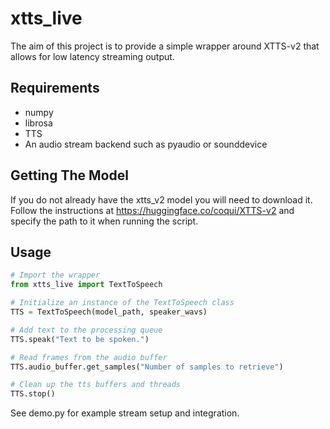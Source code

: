 # xtts_live

The aim of this project is to provide a simple wrapper around XTTS-v2 that allows for low latency streaming output.

## Requirements

- numpy
- librosa
- TTS
- An audio stream backend such as pyaudio or sounddevice

## Getting The Model

If you do not already have the xtts_v2 model you will need to download it.
Follow the instructions at https://huggingface.co/coqui/XTTS-v2 and specify the path to it when running the script.

## Usage

```python
# Import the wrapper
from xtts_live import TextToSpeech

# Initialize an instance of the TextToSpeech class
TTS = TextToSpeech(model_path, speaker_wavs)

# Add text to the processing queue
TTS.speak("Text to be spoken.")

# Read frames from the audio buffer
TTS.audio_buffer.get_samples("Number of samples to retrieve")

# Clean up the tts buffers and threads
TTS.stop()
```

See demo.py for example stream setup and integration.